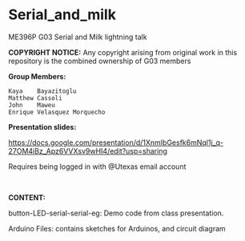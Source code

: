 # Serial_and_milk
ME396P G03 Serial and Milk lightning talk

<b>COPYRIGHT NOTICE:</b>
Any copyright arising from original work in this repository is the combined ownership of G03 members


<b>Group Members: </b>

	Kaya	Bayazitoglu
	Matthew	Cassoli
	John	Maweu
	Enrique	Velasquez Morquecho



<b>Presentation slides:</b>

https://docs.google.com/presentation/d/1XnmIbGesfk6mNql1j_q-27OM4iBz_Apz6VVXsv9wHI4/edit?usp=sharing

Requires being logged in with @Utexas email account

<br>


<b>CONTENT:</b>

button-LED-serial-serial-eg:
	Demo code from class presentation.

Arduino Files:
	contains sketches for Arduinos, and circuit diagram
